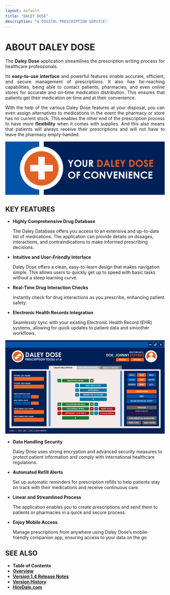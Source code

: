 ```yaml
---
layout: default
title: "DALEY DOSE"
description: "A DIGITAL PRESCRIPTION SERVICE"
---
```


# **ABOUT DALEY DOSE**

<p style="text-align: justify;">
The <strong>Daley Dose</strong> application streamlines the prescription writing process for healthcare professionals.
</p>

<p style="text-align: justify;">
Its <strong>easy-to-use interface</strong> and powerful features enable accurate, efficient, and secure management of prescriptions. It also has far-reaching capabilities, being able to contact patients, pharmacies, and even online stores for accurate and on-time medication distribution. This ensures that patients get their medication on time and at their convenience.
</p>

<p style="text-align: justify;">
With the help of the various Daley Dose features at your disposal, you can even assign alternatives to medications in the event the pharmacy or store has no current stock. This enables the other end of the prescription process to have more <strong>flexibility</strong> when it comes with supplies. And this also means that patients will always receive their prescriptions and will not have to leave the pharmacy empty-handed.
</p>

![Slogan](/images/daley-dose-banner-2.png)

## **KEY FEATURES**

- **Highly Comprehensive Drug Database**

  The Daley Database offers you access to an extensive and up-to-date list of medications. The application can provide details on dosages, interactions, and contraindications to make informed prescribing decisions. 

- **Intuitive and User-Friendly Interface**

  Daley Dose offers a clean, easy-to-learn design that makes navigation simple. This allows users to quickly get up to speed with basic tasks without a steep learning curve. 

- **Real-Time Drug Interaction Checks**

  Instantly check for drug interactions as you prescribe, enhancing patient safety. 

- **Electronic Health Records Integration**

  Seamlessly sync with your existing Electronic Health Record (EHR) systems, allowing for quick updates to patient data and smoother workflows. 

![Main Screen with Errors](/images/daley-dose-home-window-error.png)

- **Data Handling Security**

  Daley Dose uses strong encryption and advanced security measures to protect patient information and comply with international healthcare regulations. 

- **Automated Refill Alerts**

  Set up automatic reminders for prescription refills to help patients stay on track with their medications and receive continuous care. 

- **Linear and Streamlined Process**

  The application enables you to create prescriptions and send them to patients or pharmacies in a quick and secure process. 

- **Enjoy Mobile Access**

  Manage prescriptions from anywhere using Daley Dose’s mobile-friendly companion app, ensuring access to your data on the go. 

## **SEE ALSO**

- **Table of Contents**
- [**Overview**](https://hiredale.github.io/daleydose/)
- [**Version 1.4 Release Notes**](/daleydose/release-notes-v1.4)
- [**Version History**](/daleydose/version-history)
- [**HireDale.com**](https://hiredale.github.io)

